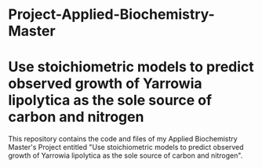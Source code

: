 # Project-Applied-Biochemistry-Master
# Use stoichiometric models to predict observed growth of Yarrowia lipolytica as the sole source of carbon and nitrogen
This repository contains the code and files of my Applied Biochemistry Master's Project entitled "Use stoichiometric models to predict observed growth of Yarrowia lipolytica as the sole source of carbon and nitrogen".
